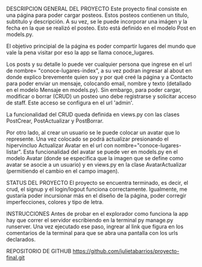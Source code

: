 DESCRIPCION GENERAL DEL PROYECTO
Este proyecto final consiste en una página para poder cargar posteos. Estos posteos contienen un titulo, subtitulo y descripción. A su vez, se le puede incorporar una imágen y la fecha en la que se realizó el posteo. Esto está definido en el modelo Post en models.py. 

El objetivo principial de la página es poder compartir lugares del mundo que vale la pena visitar por eso la app se llama conoce_lugares.

Los posts y su detalle lo puede ver cualquier persona que ingrese en el url de nombre= "conoce-lugares-index", a su vez podran ingresar al about en donde explico brevemente quien soy y por qué creé la página y a Contacto para poder enviar un mensaje, colocando email, nombre y texto (detallado en el modelo Mensaje en models.py). Sin embargo, para poder cargar, modificar o borrar (CRUD) un posteo uno debe registrarse y solicitar acceso de staff. Este acceso se configura en el url 'admin'.

La funcionalidad del CRUD queda definida en views.py con las clases PostCrear, PostActualizar y PostBorrar.

Por otro lado, al crear un usuario se le puede colocar un avatar que lo represente. Una vez colocado se podrá actualizar presionando el hipervincluo Actualizar Avatar en el url con nombre="conoce-lugares-listar". Esta funcionalidad del avatar se puede ver en models.py en el modelo Avatar (donde se especifica que la imagen que se define como avatar se asocie a un usuario) y en views.py en la clase AvatarActualizar (permitiendo el cambio en el campo imagen).

STATUS DEL PROYECTO
El proyecto se encuentra terminado, es decir, el crud, el signup y el login/logout funciona correctamente. Igualmente, me gustaría poder incursionar más en el diseño de la página, poder corregir imperfecciones, colores y tipo de letra. 

INSTRUCCIONES
Antes de probar en el explorador como funciona la app hay que correr el servidor escribiendo en la terminal py manage.py runserver. Una vez ejecutado ese paso, ingrear al link que figura en los comentarios de la terminal para que se abra una pantalla con los urls declarados. 

REPOSITORIO DE GITHUB
https://github.com/julietabarrios/proyecto-final.git


